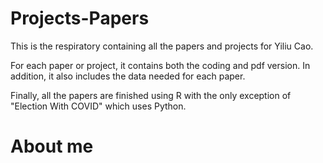 # Projects-Papers
This is the respiratory containing all the papers and projects for Yiliu Cao.

For each paper or project, it contains both the coding and pdf version. In addition, it also includes the data needed for each paper. 

Finally, all the papers are finished using R with the only exception of "Election With COVID" which uses Python.

# About me
